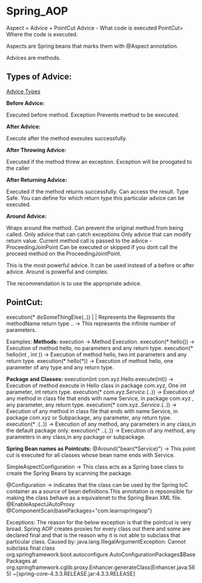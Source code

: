 # Spring_AOP

Aspect = Advice + PointCut
Advice - What code is executed 
PointCut= Where the code is executed.

Aspects are Spring beans that marks them with @Aspect annotation.

Advices are methods.

## Types of Advice:

[Advice Types](https://github.com/dilipthelip/Spring_AOP/blob/master/TypesOFAdvice.png)

**Before Advice:**

Executed before method.
Exception Prevents method to be executed.

**After Advice:**

Execute after the method exexutes successfully.

**After Throwing Advice:**

Executed if the method threw an exception.
Exception will be proogated to the caller

**After Returning Advice:**

Executed if the method returns successfully.
Can access the result.
Type Safe. You can define for which return type this particular advice can be executed.

**Around Advice:**

Wraps around the method.
Can prevent the original method from being called.
Only advice that can catch exceptions
Only advice that can modify return value.
Current method call is passed to the advice - ProceedingJoinPoint
Can be executed or skipped if you dont call the proceed method on the ProceedingJointPoint.

This is the most powerful advice. It can be used instead of a before or after advice. Around is powerful and complex.

The recommendation is to use the appropriate advice.

## PointCut:					
execution(* doSomeThingElse(..))
		  |				|
	Represents the Represents the methodName
	return type
	.. -> This represents the infinite number of parameters.

Examples:
**Methods:**
execution -> Method Execution.
execution(* hello()) 			-> Execution of method hello, no parameters and any return type.
execution(* hello(int , int )) 	-> Execution of method hello, two int parameters and any return type.
execution(* hello(*)) 			-> Execution of method hello, one parameter of any type and any return type.

**Package and Classes:**
execution(int com.xyz.Hello.execute(int))	->	Execution of method execute in Hello class in package com.xyz, One int parameter, int return type.
execution(* com.xyz.*Service.*(..))			->	Execution of any method in class file that ends with name Service, in package com.xyz , any parameter, any return type.
execution(* com.xyz..*Service.*(..))		->	Execution of any method in class file that ends with name Service, in package com.xyz or Subpackage, any parameter, any return type.
execution(* *.*(..))						->	Execution of any method, any parameters in any class,in the default package only.
execution(* *..*(..))						->	Execution of any method, any parameters in any class,in any package or subpackage.

**Spring Bean names as Pointcuts:**
@Around("bean(*Service)") -> This point cut is executed for all classes whose bean name ends with Service.

SimpleAspectConfiguration -> This class acts as a Spring base class to create the Spring Beans by scanning the package.

@Configuration -> indicates that the class can be used by the Spring IoC container as a source of bean definitions.This annotation is repsonsible for making the class behave as a equivalenet to the Spring Bean XML file.
@EnableAspectJAutoProxy
@ComponentScan(basePackages="com.learnspringaop")

Exceptions:
The reason for the below exception is that the pointcut is very broad. Spring AOP creates proxies  for every class out there and some are declared final and that is the reason why it is not able to subclass that particular class.
Caused by: java.lang.IllegalArgumentException: Cannot subclass final class org.springframework.boot.autoconfigure.AutoConfigurationPackages$BasePackages
	at org.springframework.cglib.proxy.Enhancer.generateClass(Enhancer.java:565) ~[spring-core-4.3.3.RELEASE.jar:4.3.3.RELEASE]
